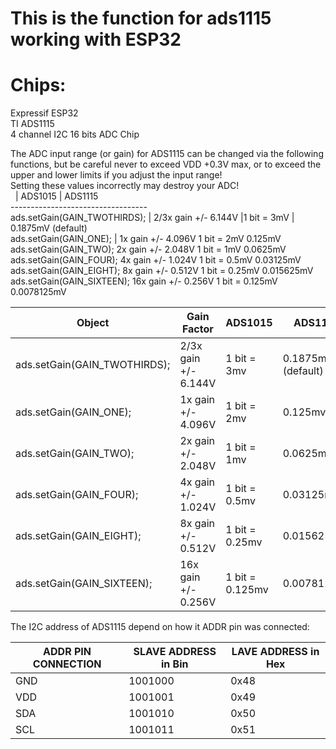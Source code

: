 # This is the function for ads1115 working with ESP32 
# Chips: 
Expressif ESP32  
TI ADS1115  
4 channel I2C 16 bits ADC Chip   

The ADC input range (or gain) for ADS1115 can be changed via the following functions, but be careful never to exceed VDD +0.3V max, or to 
exceed the upper and lower limits if you adjust the input range!  
Setting these values incorrectly may destroy your ADC!  
                                                          &nbsp; |    ADS1015 | ADS1115  
              ----------------------------------                                                 
ads.setGain(GAIN_TWOTHIRDS);  | 2/3x gain +/- 6.144V  |1 bit = 3mV     | 0.1875mV (default)  
ads.setGain(GAIN_ONE);  |     1x gain   +/- 4.096V  1 bit = 2mV      0.125mV  
ads.setGain(GAIN_TWO);          2x gain   +/- 2.048V  1 bit = 1mV      0.0625mV  
ads.setGain(GAIN_FOUR);         4x gain   +/- 1.024V  1 bit = 0.5mV    0.03125mV  
ads.setGain(GAIN_EIGHT);        8x gain   +/- 0.512V  1 bit = 0.25mV   0.015625mV  
ads.setGain(GAIN_SIXTEEN);     16x gain  +/- 0.256V  1 bit = 0.125mV  0.0078125mV  

| Object |  Gain Factor |  ADS1015 | ADS1115  |
|-------|-------|------------|--------  |
|ads.setGain(GAIN_TWOTHIRDS);|   2/3x gain +/- 6.144V  |1 bit = 3mv |       0.1875mv (default) |   
|ads.setGain(GAIN_ONE);|      1x gain   +/- 4.096V  | 1 bit = 2mv |       0.125mv |   
|ads.setGain(GAIN_TWO);|          2x gain   +/- 2.048V  | 1 bit = 1mv |       0.0625mv |   
|ads.setGain(GAIN_FOUR);|         4x gain   +/- 1.024V  | 1 bit = 0.5mv |     0.03125mv |   
|ads.setGain(GAIN_EIGHT);|        8x gain   +/- 0.512V  | 1 bit = 0.25mv |    0.015625mv |   
|ads.setGain(GAIN_SIXTEEN);|     16x gain  +/- 0.256V  | 1 bit = 0.125mv |   0.0078125mv |   


The I2C address of ADS1115 depend on how it ADDR pin was connected:   


| ADDR PIN CONNECTION  | SLAVE ADDRESS in Bin |LAVE ADDRESS in Hex  |
| ------------- | ------------- |----------|
| GND |  1001000| 0x48|
|  VDD| 1001001| 0x49|
| SDA |  1001010| 0x50|
| SCL |  1001011|  0x51|
